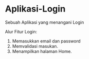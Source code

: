 # Aplikasi-Login
Sebuah Aplikasi yang menangani Login


Alur Fitur Login:
1. Memasukkan email dan password
2. Memvalidasi masukan.
3. Menampilkan halaman Home.
